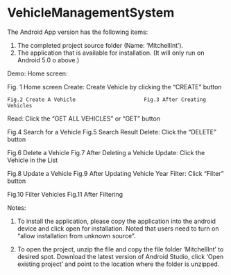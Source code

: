 # VehicleManagementSystem
The Android App version has the following items:
1.	The completed project source folder (Name: ‘MitchellInt’).
2.	The application that is available for installation. (It will only run on Android 5.0 o above.)

Demo:
Home screen:
 
Fig. 1 Home screen
Create: 
Create Vehicle by clicking the “CREATE” button
   			 
	Fig.2 Create A Vehicle				      	Fig.3 After Creating Vehicles
Read: 
Click the “GET ALL VEHICLES” or “GET” button
 			 
Fig.4 Search for a Vehicle				 Fig.5 Search Result
Delete:
Click the “DELETE” button 
 			 
Fig.6 Delete a Vehicle					Fig.7 After Deleting a Vehicle
Update:
Click the Vehicle in the List
 				 
Fig.8 Update a Vehicle					Fig.9 After Updating Vehicle Year
Filter:	
Click “Filter” button
 			 
Fig.10 Filter Vehicles					Fig.11 After Filtering 

Notes:
1.	To install the application, please copy the application into the android device and click open for installation. Noted that users need to turn on “allow installation from unknown source”.

2.	To open the project, unzip the file and copy the file folder ‘MitchellInt’ to desired spot. Download the latest version of Android Studio, click ‘Open existing project’ and point to the location where the folder is unzipped. 
